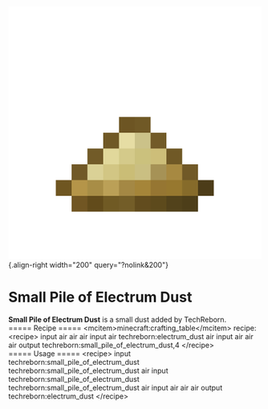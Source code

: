![small_pile_of_electrum_dust.png](/media/mods/techreborn/small_pile_of_electrum_dust.png){.align-right width="200" query="?nolink&200"}

# Small Pile of Electrum Dust

**Small Pile of Electrum Dust** is a small dust added by TechReborn.\
===== Recipe ===== \<mcitem\>minecraft:crafting_table\</mcitem\> recipe:\
\<recipe\> input air air air input air techreborn:electrum_dust air input air air air output techreborn:small_pile_of_electrum_dust,4 \</recipe\>\
===== Usage ===== \<recipe\> input techreborn:small_pile_of_electrum_dust techreborn:small_pile_of_electrum_dust air input techreborn:small_pile_of_electrum_dust techreborn:small_pile_of_electrum_dust air input air air air output techreborn:electrum_dust \</recipe\>
